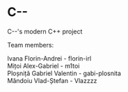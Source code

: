 # C--
C--'s modern C++ project

Team members:

Ivana Florin-Andrei - florin-irl<br>
Mițoi Alex-Gabriel - m1toi<br>
Ploșniță Gabriel Valentin - gabi-plosnita<br>
Măndoiu Vlad-Ștefan - Vlazzzz<br>